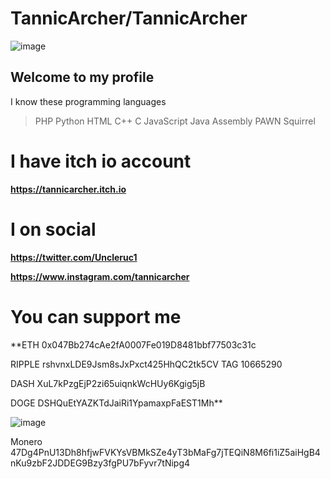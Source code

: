 # TannicArcher/TannicArcher

        
![image](https://github.com/TannicArcher/TannicArcher/assets/113786861/c37215da-d92e-4636-a517-17578d5c24bb)

## **Welcome to my profile**
I know these programming languages
>PHP
Python
HTML
C++
C
JavaScript
Java
Assembly
PAWN
Squirrel

# I have itch io account
**https://tannicarcher.itch.io**

# I on social
**https://twitter.com/Uncleruc1**

**https://www.instagram.com/tannicarcher**
# You can support me 
**ETH 0x047Bb274cAe2fA0007Fe019D8481bbf77503c31c

RIPPLE rshvnxLDE9Jsm8sJxPxct425HhQC2tk5CV TAG 10665290

DASH XuL7kPzgEjP2zi65uiqnkWcHUy6Kgig5jB

DOGE DSHQuEtYAZKTdJaiRi1YpamaxpFaEST1Mh**

![image](https://github.com/TannicArcher/TannicArcher/assets/113786861/0f4ee526-413d-4aa3-b0f6-05bfbfc93f65)

Monero 47Dg4PnU13Dh8hfjwFVKYsVBMkSZe4yT3bMaFg7jTEQiN8M6fi1iZ5aiHgB4nKu9zbF2JDDEG9Bzy3fgPU7bFyvr7tNipg4

